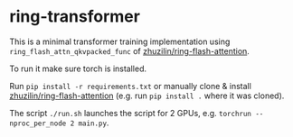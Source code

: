 # ring-transformer

This is a minimal transformer training implementation using `ring_flash_attn_qkvpacked_func` of [zhuzilin/ring-flash-attention](https://github.com/zhuzilin/ring-flash-attention).

To run it make sure torch is installed.

Run `pip install -r requirements.txt` or manually clone & install [zhuzilin/ring-flash-attention](https://github.com/zhuzilin/ring-flash-attention) (e.g. run `pip install .` where it was cloned).

The script `./run.sh` launches the script for 2 GPUs, e.g. `torchrun --nproc_per_node 2 main.py`.
